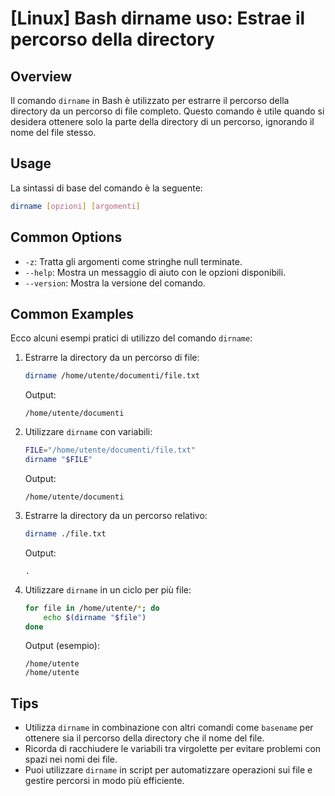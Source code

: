# [Linux] Bash dirname uso: Estrae il percorso della directory

## Overview
Il comando `dirname` in Bash è utilizzato per estrarre il percorso della directory da un percorso di file completo. Questo comando è utile quando si desidera ottenere solo la parte della directory di un percorso, ignorando il nome del file stesso.

## Usage
La sintassi di base del comando è la seguente:

```bash
dirname [opzioni] [argomenti]
```

## Common Options
- `-z`: Tratta gli argomenti come stringhe null terminate.
- `--help`: Mostra un messaggio di aiuto con le opzioni disponibili.
- `--version`: Mostra la versione del comando.

## Common Examples
Ecco alcuni esempi pratici di utilizzo del comando `dirname`:

1. Estrarre la directory da un percorso di file:
   ```bash
   dirname /home/utente/documenti/file.txt
   ```
   Output:
   ```
   /home/utente/documenti
   ```

2. Utilizzare `dirname` con variabili:
   ```bash
   FILE="/home/utente/documenti/file.txt"
   dirname "$FILE"
   ```
   Output:
   ```
   /home/utente/documenti
   ```

3. Estrarre la directory da un percorso relativo:
   ```bash
   dirname ./file.txt
   ```
   Output:
   ```
   .
   ```

4. Utilizzare `dirname` in un ciclo per più file:
   ```bash
   for file in /home/utente/*; do
       echo $(dirname "$file")
   done
   ```
   Output (esempio):
   ```
   /home/utente
   /home/utente
   ```

## Tips
- Utilizza `dirname` in combinazione con altri comandi come `basename` per ottenere sia il percorso della directory che il nome del file.
- Ricorda di racchiudere le variabili tra virgolette per evitare problemi con spazi nei nomi dei file.
- Puoi utilizzare `dirname` in script per automatizzare operazioni sui file e gestire percorsi in modo più efficiente.